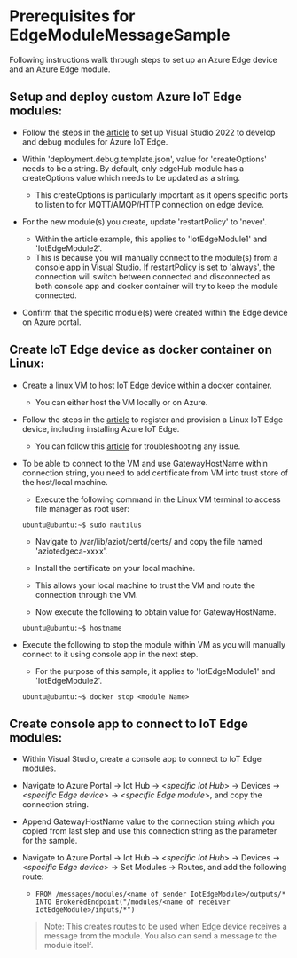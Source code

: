 ﻿# Prerequisites for EdgeModuleMessageSample

Following instructions walk through steps to set up an Azure Edge device and an Azure Edge module.

## Setup and deploy custom Azure IoT Edge modules:

- Follow the steps in the [article](https://learn.microsoft.com/azure/iot-edge/how-to-visual-studio-develop-module) to set up Visual Studio 2022 to develop and debug modules for Azure IoT Edge.

- Within 'deployment.debug.template.json', value for 'createOptions' needs to be a string. By default, only edgeHub module has a createOptions value which needs to be updated as a string.  
    * This createOptions is particularly important as it opens specific ports to listen to for MQTT/AMQP/HTTP connection on edge device.

- For the new module(s) you create, update 'restartPolicy' to 'never'.
    * Within the article example, this applies to 'IotEdgeModule1' and 'IotEdgeModule2'. 
    * This is because you will manually connect to the module(s) from a console app in Visual Studio. If restartPolicy is set to 'always', the connection will switch between connected and disconnected as both console app and docker container will try to keep the module connected.

- Confirm that the specific module(s) were created within the Edge device on Azure portal.

## Create IoT Edge device as docker container on Linux: 

- Create a linux VM to host IoT Edge device within a docker container.
    * You can either host the VM locally or on Azure.

- Follow the steps in the [article](https://learn.microsoft.com/azure/iot-edge/how-to-provision-single-device-linux-symmetric) to register and provision a Linux IoT Edge device, including installing Azure IoT Edge.
    * You can follow this [article](https://learn.microsoft.com/azure/iot-edge/troubleshoot) for troubleshooting any issue. 

-  To be able to connect to the VM and use GatewayHostName within connection string, you need to add certificate from VM into trust store of the host/local machine. 
    * Execute the following command in the Linux VM terminal to access file manager as root user:
    ```
    ubuntu@ubuntu:~$ sudo nautilus
    ```
    *  Navigate to /var/lib/aziot/certd/certs/ and copy the file named 'aziotedgeca-xxxx'.
    * Install the certificate on your local machine. 
    * This allows your local machine to trust the VM and route the connection through the VM. 

    * Now execute the following to obtain value for GatewayHostName.
    ```
    ubuntu@ubuntu:~$ hostname
    ```     

- Execute the following to stop the module within VM as you will manually connect to it using console app in the next step. 
    * For the purpose of this sample, it applies to 'IotEdgeModule1' and 'IotEdgeModule2'.
    ```
    ubuntu@ubuntu:~$ docker stop <module Name>
    ```

## Create console app to connect to IoT Edge modules: 

- Within Visual Studio, create a console app to connect to IoT Edge modules. 

- Navigate to Azure Portal -> Iot Hub -> <*specific Iot Hub*> -> Devices -> <*specific Edge device*> -> <*specific Edge module*>, and copy the connection string. 

- Append GatewayHostName value to the connection string which you copied from last step and use this connection string as the parameter for the sample.

- Navigate to Azure Portal -> Iot Hub -> <*specific Iot Hub*> -> Devices -> <*specific Edge device*> -> Set Modules -> Routes, and add the following route:   
    * `FROM /messages/modules/<name of sender IotEdgeModule>/outputs/* INTO BrokeredEndpoint("/modules/<name of receiver IotEdgeModule>/inputs/*")`
    > Note: This creates routes to be used when Edge device receives a message from the module. You also can send a message to the module itself.